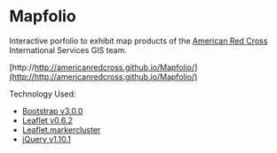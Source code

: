 Mapfolio
========

Interactive porfolio to exhibit map products of the [American Red Cross](http://redcross.org/) International Services GIS team. 

[http://http://americanredcross.github.io/Mapfolio/](http://http://americanredcross.github.io/Mapfolio/)

Technology Used:
- [Bootstrap v3.0.0](http://getbootstrap.com/)
- [Leaflet v0.6.2](http://leafletjs.com/)
- [Leaflet.markercluster](https://github.com/Leaflet/Leaflet.markercluster)
- [jQuery v1.10.1](http://ajax.googleapis.com/ajax/libs/jquery/1.10.1/jquery.min.js)